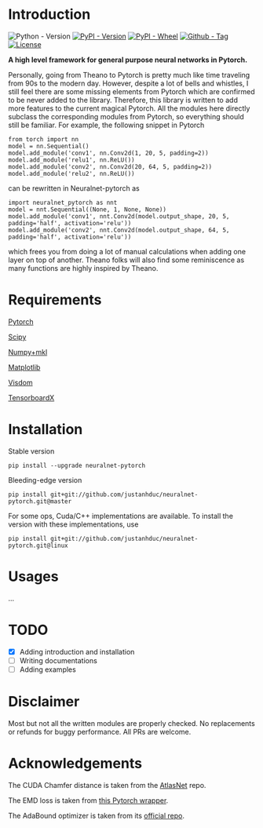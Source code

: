 # Introduction
![Python - Version](https://img.shields.io/pypi/pyversions/neuralnet-pytorch.svg)
[![PyPI - Version](https://img.shields.io/pypi/v/neuralnet-pytorch.svg)](https://pypi.org/project/neuralnet-pytorch/)
[![PyPI - Wheel](https://img.shields.io/pypi/wheel/neuralnet-pytorch.svg)](https://pypi.org/project/neuralnet-pytorch/)
[![Github - Tag](https://img.shields.io/github/tag/justanhduc/neuralnet-pytorch.svg)](https://github.com/justanhduc/neuralnet-pytorch/releases/tag/rel-0.0.4)
[![License](https://img.shields.io/github/license/justanhduc/neuralnet-pytorch.svg)](https://github.com/justanhduc/neuralnet-pytorch/blob/master/LICENSE.txt)

__A high level framework for general purpose neural networks in Pytorch.__

Personally, going from Theano to Pytorch is pretty much like time traveling from 90s to the modern day. 
However, despite a lot of bells and whistles, I still feel there are some missing elements from Pytorch 
which are confirmed to be never added to the library. 
Therefore, this library is written to add more features to the current magical Pytorch. All the modules here
directly subclass the corresponding modules from Pytorch, so everything should still be familiar. For example, the 
following snippet in Pytorch

```
from torch import nn
model = nn.Sequential()
model.add_module('conv1', nn.Conv2d(1, 20, 5, padding=2))
model.add_module('relu1', nn.ReLU())
model.add_module('conv2', nn.Conv2d(20, 64, 5, padding=2))
model.add_module('relu2', nn.ReLU())
```

can be rewritten in Neuralnet-pytorch as 

```
import neuralnet_pytorch as nnt
model = nnt.Sequential((None, 1, None, None))
model.add_module('conv1', nnt.Conv2d(model.output_shape, 20, 5, padding='half', activation='relu'))
model.add_module('conv2', nnt.Conv2d(model.output_shape, 64, 5, padding='half', activation='relu'))
```
which frees you from doing a lot of manual calculations when adding one layer on top of another. Theano folks will also
find some reminiscence as many functions are highly inspired by Theano. 

# Requirements

[Pytorch](http://deeplearning.net/software/theano/)

[Scipy](https://www.scipy.org/install.html) 

[Numpy+mkl](http://www.lfd.uci.edu/~gohlke/pythonlibs/#numpy) 

[Matplotlib](https://matplotlib.org/)

[Visdom](https://github.com/facebookresearch/visdom)

[TensorboardX](https://github.com/lanpa/tensorboardX)

# Installation

Stable version
```
pip install --upgrade neuralnet-pytorch
```

Bleeding-edge version

```
pip install git+git://github.com/justanhduc/neuralnet-pytorch.git@master
```

For some ops, Cuda/C++ implementations are available. To install the version with these implementations, use

```
pip install git+git://github.com/justanhduc/neuralnet-pytorch.git@linux
```

# Usages

...
# TODO

- [x] Adding introduction and installation 
- [ ] Writing documentations
- [ ] Adding examples

# Disclaimer

Most but not all the written modules are properly checked. No replacements or refunds for buggy performance. 
All PRs are welcome. 

# Acknowledgements

The CUDA Chamfer distance is taken from the [AtlasNet](https://github.com/ThibaultGROUEIX/AtlasNet) repo.

The EMD loss is taken from [this Pytorch wrapper](https://gist.github.com/pclucas14/826c129aea315b02cbde0ec23ceb1068).

The AdaBound optimizer is taken from its [official repo](https://github.com/Luolc/AdaBound). 
